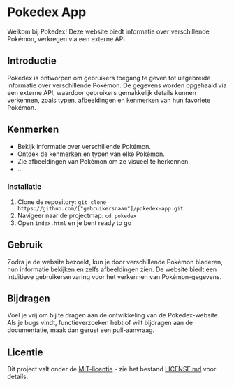 # Pokedex App

Welkom bij Pokedex! Deze website biedt informatie over verschillende Pokémon, verkregen via een externe API.
## Introductie

Pokedex is ontworpen om gebruikers toegang te geven tot uitgebreide informatie over verschillende Pokémon. De gegevens worden opgehaald via een externe API, waardoor gebruikers gemakkelijk details kunnen verkennen, zoals typen, afbeeldingen en kenmerken van hun favoriete Pokémon.

## Kenmerken

- Bekijk informatie over verschillende Pokémon.
- Ontdek de kenmerken en typen van elke Pokémon.
- Zie afbeeldingen van Pokémon om ze visueel te herkennen.
- ...


### Installatie

1. Clone de repository: `git clone https://github.com/["gebruikersnaam"]/pokedex-app.git`
2. Navigeer naar de projectmap: `cd pokedex`
3. Open `index.html` en je bent ready to go

## Gebruik

Zodra je de website bezoekt, kun je door verschillende Pokémon bladeren, hun informatie bekijken en zelfs afbeeldingen zien. De website biedt een intuïtieve gebruikerservaring voor het verkennen van Pokémon-gegevens.

## Bijdragen

Voel je vrij om bij te dragen aan de ontwikkeling van de Pokedex-website. Als je bugs vindt, functieverzoeken hebt of wilt bijdragen aan de documentatie, maak dan gerust een pull-aanvraag.

## Licentie

Dit project valt onder de [MIT-licentie](LICENSE.md) - zie het bestand [LICENSE.md](LICENSE.md) voor details.
